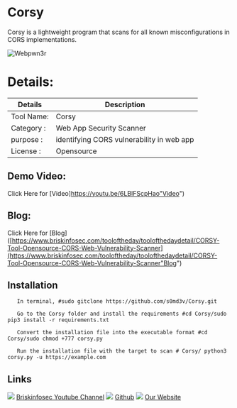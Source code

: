  Corsy
============
 Corsy is a lightweight program that scans for all known misconfigurations in CORS implementations.

![Webpwn3r](https://www.briskinfosec.com//assets/tooloftheday/Tool_Of_the_day_-_1.jpg)

Details:
============
|  Details | Description   |
| ------------ | ------------ |
|Tool Name:|  Corsy |
|Category :| Web App Security Scanner |
|purpose  :|  identifying CORS vulnerability in web app  |
|License  :| Opensource

Demo Video:
-----------------
Click Here for [Video]https://youtu.be/6LBlFScpHao"Video")

Blog: 
--------------
Click Here for [Blog]([https://www.briskinfosec.com/tooloftheday/toolofthedaydetail/CORSY-Tool-Opensource-CORS-Web-Vulnerability-Scanner](https://www.briskinfosec.com/tooloftheday/toolofthedaydetail/CORSY-Tool-Opensource-CORS-Web-Vulnerability-Scanner"Blog")

Installation
----------------

       In terminal, #sudo gitclone https://github.com/s0md3v/Corsy.git
       
       Go to the Corsy folder and install the requirements #cd Corsy/sudo pip3 install -r requirements.txt
       
       Convert the installation file into the executable format #cd Corsy/sudo chmod +777 corsy.py
       
       Run the installation file with the target to scan # Corsy/ python3 corsy.py -u https://example.com

Links
----------------
![ ](https://img.icons8.com/color/15/000000/youtube-play.png) [Briskinfosec Youtube Channel](https://www.youtube.com/channel/UCcPmqqYETcO_7-6p_uUsF1w "Briskinfosec Youtube Channel")
 ![ ](https://img.icons8.com/glyph-neue/15/000000/github.png) [Github](https://github.com/briskinfosec "Github") 
![ ](https://img.icons8.com/ios/15/000000/internet--v2.png) [Our Website](https://www.briskinfosec.com/ "Our Website")
